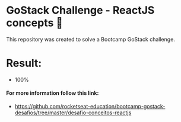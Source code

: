 # GoStack Challenge - ReactJS concepts :blue_book:
This repository was created to solve a Bootcamp GoStack challenge.

# Result:
* 100%

#### For more information follow this link:
* https://github.com/rocketseat-education/bootcamp-gostack-desafios/tree/master/desafio-conceitos-reactjs
